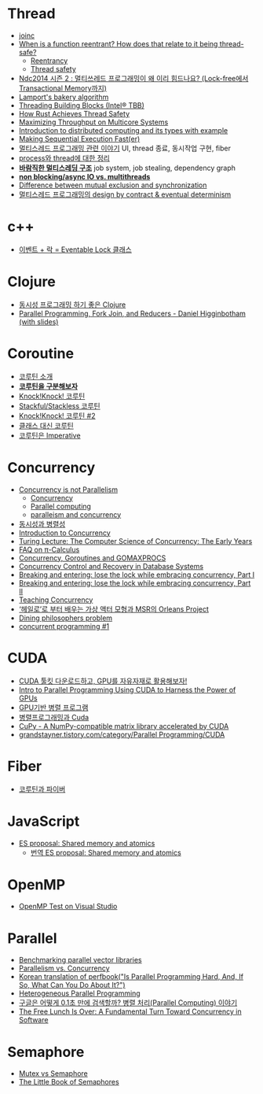 Thread
======
* [joinc](http://www.joinc.co.kr/modules/moniwiki/wiki.php/Site/Thread)
* [When is a function reentrant? How does that relate to it being thread-safe?](http://www.quora.com/When-is-a-function-reentrant-How-does-that-relate-to-it-being-thread-safe)
  * [Reentrancy](http://en.wikipedia.org/wiki/Reentrancy_(computing))
  * [Thread safety](http://en.wikipedia.org/wiki/Thread_safety)
* [Ndc2014 시즌 2 : 멀티쓰레드 프로그래밍이 왜 이리 힘드나요? (Lock-free에서 Transactional Memory까지)](http://www.slideshare.net/zzapuno/ndc2014-2)
* [Lamport's bakery algorithm](https://en.m.wikipedia.org/wiki/Lamport%27s_bakery_algorithm)
* [Threading Building Blocks (Intel® TBB)](https://www.threadingbuildingblocks.org/)
* [How Rust Achieves Thread Safety](http://manishearth.github.io/blog/2015/05/30/how-rust-achieves-thread-safety/)
* [Maximizing Throughput on Multicore Systems](http://www.infoq.com/presentations/erlang-multicore)
* [Introduction to distributed computing and its types with example](https://www.youtube.com/watch?v=6_sqINSdWb0)
* [Making Sequential Execution Fast(er)](https://medium.com/@claytonlong_34858/making-sequential-execution-fast-er-56d65f70eb2b)
* [멀티스레드 프로그래밍 관련 이야기](http://moogi.new21.org/tc/1429) UI, thread 종료, 동시작업 구현, fiber
* [process와 thread에 대한 정리](https://magi82.github.io/process-thread/)
* **[바람직한 멀티스레딩 구조](https://www.youtube.com/watch?v=M1e9nmmD3II)** job system, job stealing, dependency graph
* **[non blocking/async IO vs. multithreads](https://stackoverflow.com/questions/8546273/is-non-blocking-i-o-really-faster-than-multi-threaded-blocking-i-o-how/8546444#8546444)**
* [Difference between mutual exclusion and synchronization](https://www.8bitavenue.com/2017/12/difference-between-mutual-exclusion-and-synchronization)
* [멀티스레드 프로그래밍의 design by contract & eventual determinism](https://blog.naver.com/imays/221428677043)

# c++
* [이벤트 + 락 = Eventable Lock 클래스](https://surpreem.com/%EC%9D%B4%EB%B2%A4%ED%8A%B8-%EB%9D%BD-eventable-lock-%ED%81%B4%EB%9E%98%EC%8A%A4/)

# Clojure
* [동시성 프로그래밍 하기 좋은 Clojure](http://www.slideshare.net/eunminn/clojure-68804824)
* [Parallel Programming, Fork Join, and Reducers - Daniel Higginbotham (with slides)](https://www.youtube.com/watch?v=eRq5UBx6cbA)

# Coroutine
* [코루틴 소개](https://medium.com/@jooyunghan/%EC%BD%94%EB%A3%A8%ED%8B%B4-%EC%86%8C%EA%B0%9C-504cecc89407)
* **[코루틴을 구분해보자](https://medium.com/@jooyunghan/%EC%BD%94%EB%A3%A8%ED%8B%B4%EC%9D%84-%EA%B5%AC%EB%B6%84%ED%95%B4%EB%B3%B4%EC%9E%90-98428c491ace)**
* [Knock!Knock! 코루틴](https://medium.com/@jooyunghan/knock-knock-%EC%BD%94%EB%A3%A8%ED%8B%B4-c4ccc17a5d66)
* [Stackful/Stackless 코루틴](https://medium.com/@jooyunghan/stackful-stackless-%EC%BD%94%EB%A3%A8%ED%8B%B4-4da83b8dd03e)
* [Knock!Knock! 코루틴 #2](https://medium.com/@jooyunghan/knock-knock-%EC%BD%94%EB%A3%A8%ED%8B%B4-2-e5d26678e021)
* [클래스 대신 코루틴](https://medium.com/@jooyunghan/%ED%81%B4%EB%9E%98%EC%8A%A4-%EB%8C%80%EC%8B%A0-%EC%BD%94%EB%A3%A8%ED%8B%B4-2959e7ce12ed)
* [코루틴은 Imperative](https://medium.com/@jooyunghan/%EC%BD%94%EB%A3%A8%ED%8B%B4%EC%9D%80-imperative-6df578922c2f)

# Concurrency
* [Concurrency is not Parallelism](http://blog.golang.org/concurrency-is-not-parallelism)
  * [Concurrency](http://en.wikipedia.org/wiki/Concurrency_(computer_science))
  * [Parallel computing](http://en.wikipedia.org/wiki/Parallel_computing)
  * [paralleism and concurrency](http://skyul.tistory.com/263)
* [동시성과 병렬성](http://ohgyun.com/741)
* [Introduction to Concurrency](http://cs.lmu.edu/~ray/notes/introconcurrency/)
* [Turing Lecture: The Computer Science of Concurrency: The Early Years](http://cacm.acm.org/magazines/2015/6/187316-turing-lecture-the-computer-science-of-concurrency/fulltext)
* [FAQ on π-Calculus](http://www.cs.cmu.edu/~wing/publications/Wing02a.pdf)
* [Concurrency, Goroutines and GOMAXPROCS](http://www.goinggo.net/2014/01/concurrency-goroutines-and-gomaxprocs.html?m=1)
* [Concurrency Control and Recovery in Database Systems](http://research.microsoft.com/en-us/people/philbe/ccontrol.aspx)
* [Breaking and entering: lose the lock while embracing concurrency, Part I](https://techblog.workiva.com/tech-blog/breaking-and-entering-lose-lock-while-embracing-concurrency-part-i)
* [Breaking and entering: lose the lock while embracing concurrency, Part II](https://techblog.workiva.com/tech-blog/breaking-and-entering-lose-lock-while-embracing-concurrency-part-ii)
* [Teaching Concurrency](http://research.microsoft.com/en-us/um/people/lamport/pubs/teaching-concurrency.pdf)
* [‘헤일로’로 부터 배우는 가상 액터 모형과 MSR의 Orleans Project](http://ndcreplay.nexon.com/NDC2016/sessions/NDC2016_0048.html)
* [Dining philosophers problem](https://en.wikipedia.org/wiki/Dining_philosophers_problem)
* [concurrent programming #1](https://01010011.blog/tag/concurrent/)

# CUDA
* [CUDA 툴킷 다운로드하고, GPU를 자유자재로 활용해보자!](http://blogs.nvidia.co.kr/2018/01/16/cuda-toolkit/)
* [Intro to Parallel Programming Using CUDA to Harness the Power of GPUs](https://www.udacity.com/course/intro-to-parallel-programming--cs344)
* [GPU기반 병렬 프로그램](https://webedu.ksc.re.kr/movieSubjectList.es?mid=a10401000000&subj_no=42)
* [병렬프로그래밍과 Cuda](http://www.slideshare.net/seokjoonyun9/cuda-33834381)
* [CuPy - A NumPy-compatible matrix library accelerated by CUDA](https://cupy.chainer.org/)
* [grandstayner.tistory.com/category/Parallel Programming/CUDA](http://grandstayner.tistory.com/category/Parallel%20Programming/CUDA)

# Fiber
* [코루틴과 파이버](https://medium.com/@jooyunghan/%EC%BD%94%EB%A3%A8%ED%8B%B4%EA%B3%BC-%ED%8C%8C%EC%9D%B4%EB%B2%84-9e93c12bce30)

# JavaScript
* [ES proposal: Shared memory and atomics](http://www.2ality.com/2017/01/shared-array-buffer.html)
  * [번역 ES proposal: Shared memory and atomics](http://modernator.me/article/esnext/es-proposal-shared-memory-and-atomic)

# OpenMP
* [OpenMP Test on Visual Studio](http://study.marearts.com/2017/05/openmp-test-on-visual-studio.html)

# Parallel
* [Benchmarking parallel vector libraries](http://arrayfire.com/benchmarking-parallel-vector-libraries/)
* [Parallelism vs. Concurrency](https://wiki.haskell.org/Parallelism_vs._Concurrency)
* [Korean translation of perfbook("Is Parallel Programming Hard, And, If So, What Can You Do About It?")](https://github.com/sjp38/perfbook-ko_KR)
* [Heterogeneous Parallel Programming](https://www.coursera.org/course/hetero)
* [구글은 어떻게 0.1초 만에 검색할까?  병렬 처리(Parallel Computing) 이야기](https://brunch.co.kr/@nsung/29)
* [The Free Lunch Is Over: A Fundamental Turn Toward Concurrency in Software](http://www.gotw.ca/publications/concurrency-ddj.htm)

# Semaphore
* [Mutex vs Semaphore](http://www.geeksforgeeks.org/mutex-vs-semaphore/)
* [The Little Book of Semaphores](http://www.greenteapress.com/semaphores/downey08semaphores.pdf)
